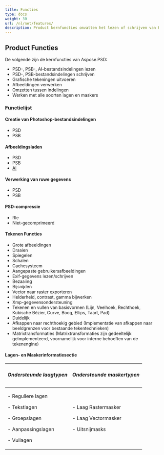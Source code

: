 ```yaml
---
title: Functies
type: docs
weight: 30
url: /nl/net/features/
description: Product kernfuncties omvatten het lezen of schrijven van PSD-, PSB- en AI-bestandsindelingen, grafische tekeningen uitvoeren, afbeeldingen verwerken en werken met lagen en maskers.
---
```


## **Product Functies**
De volgende zijn de kernfuncties van Aspose.PSD:

- PSD-, PSB-, AI-bestandsindelingen lezen
- PSD-, PSB-bestandsindelingen schrijven
- Grafische tekeningen uitvoeren
- Afbeeldingen verwerken
- Omzetten tussen indelingen
- Werken met alle soorten lagen en maskers
### **Functielijst**
#### **Creatie van Photoshop-bestandsindelingen**
- PSD
- PSB
#### **Afbeeldingsladen**
- PSD
- PSB
- [AI](/nl/psd/net/ai-adobe-illustrator-format/)
#### **Verwerking van ruwe gegevens**
- PSD
- PSB
#### **PSD-compressie**
- Rle
- Niet-gecomprimeerd
#### **Tekenen Functies**
- Grote afbeeldingen
- Draaien
- Spiegelen
- Schalen
- Cachesysteem
- Aangepaste gebruikersafbeeldingen
- Exif-gegevens lezen/schrijven
- Bezaaiing
- Bijsnijden
- Vector naar raster exporteren   
- Helderheid, contrast, gamma bijwerken
- Xmp-gegevensondersteuning
- Tekenen en vullen van basisvormen (Lijn, Veelhoek, Rechthoek, Kubische Bézier, Curve, Boog, Ellips, Taart, Pad)
- Duidelijk
- Afkappen naar rechthoekig gebied (Implementatie van afkappen naar beeldgrenzen voor bestaande tekentechnieken)
- Matrixtransformaties (Matrixtransformaties zijn gedeeltelijk geïmplementeerd, voornamelijk voor interne behoeften van de tekenengine)
#### **Lagen- en Maskerinformatiesectie**

|<h5>**Ondersteunde laagtypen**</h5>|<h5>**Ondersteunde maskertypen**</h5>|
| :- | :- |
|<p>- Reguliere lagen</p><p>- Tekstlagen</p><p>- Groepslagen</p><p>- Aanpassingslagen</p><p>- Vullagen</p>|<p>- Laag Rastermasker</p><p>- Laag Vectormasker</p><p>- Uitsnijmasks</p>|
